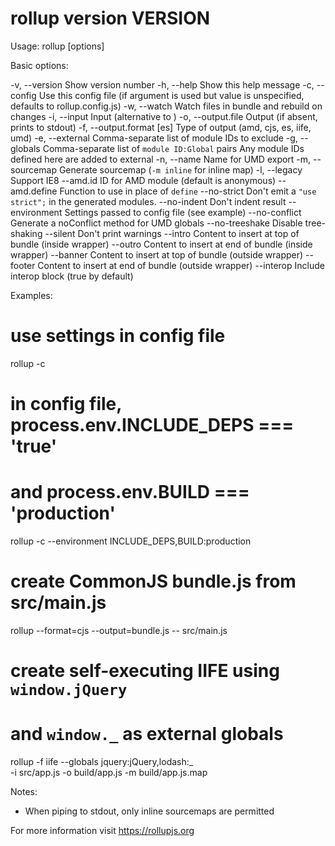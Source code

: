 # rollup version **VERSION**

Usage: rollup [options] <entry file>

Basic options:

-v, --version Show version number
-h, --help Show this help message
-c, --config Use this config file (if argument is used but value
is unspecified, defaults to rollup.config.js)
-w, --watch Watch files in bundle and rebuild on changes
-i, --input Input (alternative to <entry file>)
-o, --output.file <output> Output (if absent, prints to stdout)
-f, --output.format [es] Type of output (amd, cjs, es, iife, umd)
-e, --external Comma-separate list of module IDs to exclude
-g, --globals Comma-separate list of `module ID:Global` pairs
Any module IDs defined here are added to external
-n, --name Name for UMD export
-m, --sourcemap Generate sourcemap (`-m inline` for inline map)
-l, --legacy Support IE8
--amd.id ID for AMD module (default is anonymous)
--amd.define Function to use in place of `define`
--no-strict Don't emit a `"use strict";` in the generated modules.
--no-indent Don't indent result
--environment <values> Settings passed to config file (see example)
--no-conflict Generate a noConflict method for UMD globals
--no-treeshake Disable tree-shaking
--silent Don't print warnings
--intro Content to insert at top of bundle (inside wrapper)
--outro Content to insert at end of bundle (inside wrapper)
--banner Content to insert at top of bundle (outside wrapper)
--footer Content to insert at end of bundle (outside wrapper)
--interop Include interop block (true by default)

Examples:

# use settings in config file

rollup -c

# in config file, process.env.INCLUDE_DEPS === 'true'

# and process.env.BUILD === 'production'

rollup -c --environment INCLUDE_DEPS,BUILD:production

# create CommonJS bundle.js from src/main.js

rollup --format=cjs --output=bundle.js -- src/main.js

# create self-executing IIFE using `window.jQuery`

# and `window._` as external globals

rollup -f iife --globals jquery:jQuery,lodash:\_ \
 -i src/app.js -o build/app.js -m build/app.js.map

Notes:

* When piping to stdout, only inline sourcemaps are permitted

For more information visit https://rollupjs.org
